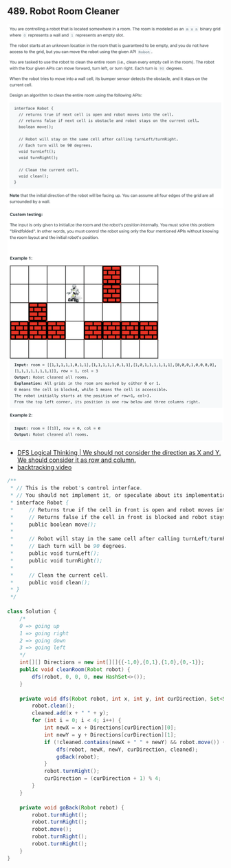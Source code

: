 ## 489. Robot Room Cleaner
![](img/2022-08-30-10-22-15.png)
![](img/2022-08-30-10-22-30.png)

- [DFS Logical Thinking     |      We should not consider the direction as X and Y. We should consider it as row and column.](https://leetcode.com/problems/robot-room-cleaner/discuss/153530/DFS-Logical-Thinking)
- [backtracking video](https://www.youtube.com/watch?v=OyaHANapsh0&t=138s)

```java
/**
 * // This is the robot's control interface.
 * // You should not implement it, or speculate about its implementation
 * interface Robot {
 *     // Returns true if the cell in front is open and robot moves into the cell.
 *     // Returns false if the cell in front is blocked and robot stays in the current cell.
 *     public boolean move();
 *
 *     // Robot will stay in the same cell after calling turnLeft/turnRight.
 *     // Each turn will be 90 degrees.
 *     public void turnLeft();
 *     public void turnRight();
 *
 *     // Clean the current cell.
 *     public void clean();
 * }
 */

class Solution {
    /*
    0 => going up
    1 => going right
    2 => going down
    3 => going left
    */    
    int[][] Directions = new int[][]{{-1,0},{0,1},{1,0},{0,-1}};
    public void cleanRoom(Robot robot) {
        dfs(robot, 0, 0, 0, new HashSet<>());
    }
    
    private void dfs(Robot robot, int x, int y, int curDirection, Set<String> cleaned) {
        robot.clean();
        cleaned.add(x + " " + y);
        for (int i = 0; i < 4; i++) {
            int newX = x + Directions[curDirection][0];
            int newY = y + Directions[curDirection][1];            
            if (!cleaned.contains(newX + " " + newY) && robot.move()) {
                dfs(robot, newX, newY, curDirection, cleaned);
                goBack(robot);
            }
            robot.turnRight();
            curDirection = (curDirection + 1) % 4;
        }
    }
    
    private void goBack(Robot robot) {
        robot.turnRight();
        robot.turnRight();
        robot.move();
        robot.turnRight();
        robot.turnRight();
    }
}
```